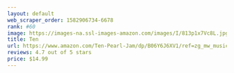 ```yaml
---
layout: default 
﻿web_scraper_order: 1582906734-6678
rank: #60
image: https://images-na.ssl-images-amazon.com/images/I/813p1x7Vc8L.jpg
title: Ten
url: https://www.amazon.com/Ten-Pearl-Jam/dp/B06Y6J6XV1/ref=zg_mw_music_60?_encoding=UTF8&psc=1&refRID=X8V12YXMQG7N6EH1X8Q3
reviews: 4.7 out of 5 stars
price: $14.99 
---
```

